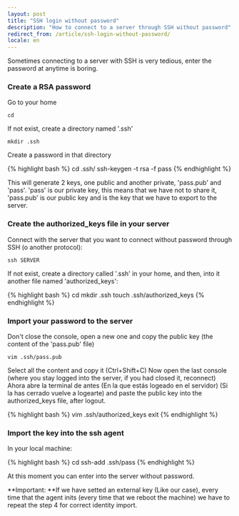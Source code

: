 ```yaml
---
layout: post
title: "SSH login without password"
description: "How to connect to a server through SSH without password"
redirect_from: /article/ssh-login-without-password/
locale: en
---
```


Sometimes connecting to a server with SSH is very tedious, enter the password at anytime is boring.

### Create a RSA password
Go to your home


    cd

If not exist, create a directory named '.ssh'


    mkdir .ssh

Create a password in that directory

{% highlight bash %}
cd .ssh/
ssh-keygen -t rsa -f pass
{% endhighlight %}

This will generate 2 keys, one public and another private, 'pass.pub' and 'pass'. 'pass' is our private key, this means that we have not to share it, 'pass.pub' is our public key and is the key that we have to export to the server.

### Create the authorized_keys file in your server
Connect with the server that you want to connect without password through SSH (o another protocol):


    ssh SERVER

If not exist, create a directory called '.ssh' in your home, and then, into it another file named 'authorized_keys':

{% highlight bash %}
cd
mkdir .ssh
touch .ssh/authorized_keys
{% endhighlight %}

### Import your password to the server
Don't close the console, open a new one and copy the public key (the content of the 'pass.pub' file)


    vim .ssh/pass.pub

Select all the content and copy it (Ctrl+Shift+C)
Now open the last console (where you stay logged into the server, if you had closed it, reconnect)
Ahora abre la terminal de antes (En la que estás logeado en el servidor) (Si la has cerrado vuelve a logearte) and paste the public key into the authorized_keys file, after logout.

{% highlight bash %}
vim .ssh/authorized_keys
exit
{% endhighlight %}

### Import the key into the ssh agent
In your local machine:

{% highlight bash %}
cd
ssh-add .ssh/pass
{% endhighlight %}

At this moment you can enter into the server without password.

**Important: **If we have setted an external key (Like our case), every time that the agent inits (every time that we reboot the machine) we have to repeat the step 4 for correct identity import.
